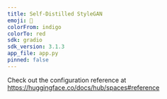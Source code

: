 ```yaml
---
title: Self-Distilled StyleGAN
emoji: 🐨
colorFrom: indigo
colorTo: red
sdk: gradio
sdk_version: 3.1.3
app_file: app.py
pinned: false
---
```


Check out the configuration reference at https://huggingface.co/docs/hub/spaces#reference
